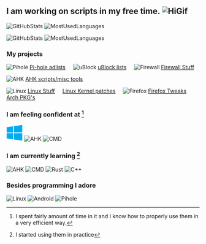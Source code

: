 ## I am working on scripts in my free time. <img alt="HiGif" height="32" src="https://raw.githubusercontent.com/iampavangandhi/iampavangandhi/master/gifs/Hi.gif">

<p float="left">
    <img height="150em" alt="GitHubStats" src="https://github-readme-stats.vercel.app/api?username=Ven0m0&theme=nord&show_icons=true&hide_border=true">
    <img height="150em" alt="MostUsedLanguages" src="https://github-readme-stats.vercel.app/api/top-langs/?username=Ven0m0&layout=compact&theme=nord&hide_border=true">
</p>


<p float="left">
    <img height="150em" alt="GitHubStats" src="https://github-readme-stats.vercel.app/api?username=Ven0m0&show_icons=true&hide_border=true&bg_color=0D1117&title_color=90CAF9&text_color=64B5F6&icon_color=CE93D8">
    <img height="150em" alt="MostUsedLanguages" src="https://github-readme-stats.vercel.app/api/top-langs/?username=Ven0m0&layout=compact&hide_border=true&bg_color=0D1117&title_color=90CAF9&text_color=64B5F6&icon_color=CE93D8">
</p>

### My projects
<img height="30" src="https://raw.githubusercontent.com/Ven0m0/Ven0m0/refs/heads/main/Images/Pihole.avif" alt="Pihole"> [Pi-hole adlists](https://github.com/Ven0m0/Pihole-Lists) &nbsp;&nbsp;&nbsp; <img height="25" src="https://raw.githubusercontent.com/Ven0m0/Ven0m0/refs/heads/main/Images/uBlock-origin.avif" alt="uBlock"> [uBlock lists](https://github.com/Ven0m0/Ven0m0-Adblock) &nbsp;&nbsp;&nbsp; <img height="25" src="https://raw.githubusercontent.com/Ven0m0/Ven0m0/refs/heads/main/Images/firewall.avif" alt="Firewall"> [Firewall Stuff](https://github.com/Ven0m0/Firewall)

<img height="25" src="https://raw.githubusercontent.com/Ven0m0/Ven0m0/refs/heads/main/Images/autohotkey.avif" alt="AHK"> [AHK scripts/misc tools](https://github.com/Ven0m0/Scripts)

<img height="25" src="https://raw.githubusercontent.com/Ven0m0/Ven0m0/refs/heads/main/Images/Linux.avif" alt="Linux"> [Linux Stuff](https://github.com/Ven0m0/Linux-OS) &nbsp;&nbsp;&nbsp; [Linux Kernel patches](https://github.com/Ven0m0/Linux-Kernel-Patches) &nbsp;&nbsp;&nbsp; <img height="25" src="https://raw.githubusercontent.com/Ven0m0/Ven0m0/refs/heads/main/Images/firefox.avif" alt="Firefox"> [Firefox Tweaks](https://github.com/Ven0m0/Firefox-opt) &nbsp;&nbsp;&nbsp; [Arch PKG's](https://github.com/Ven0m0/PKG)

### I am feeling confident at [^1]
<a style="text-decoration:none" href="https://www.microsoft.com/en-us/windows/get-windows-10">
<img height="42" src="https://github.com/devicons/devicon/raw/master/icons/windows8/windows8-original.svg" alt="Windows10">
</a>
<a style="text-decoration:none" href="http://www.Autohotkey.com/">
    <img height="42" src="https://raw.githubusercontent.com/Ven0m0/Ven0m0/refs/heads/main/Images/autohotkey.avif" alt="AHK">
</a>
<a style="text-decoration:none" href="https://docs.microsoft.com/en-us/documentation/">
    <img height="42" src="https://upload.wikimedia.org/wikipedia/en/e/ef/Command_prompt_icon_%28windows%29.png" alt="CMD">
</a>

### I am currently learning [^2]
  <a style="text-decoration:none" href="http://www.Autohotkey.com/">
    <img height="42" src="https://raw.githubusercontent.com/Ven0m0/Ven0m0/refs/heads/main/Images/autohotkey.avif" alt="AHK">
</a>
  <a style="text-decoration:none" href="https://docs.microsoft.com/en-us/documentation">
    <img height="42" src="https://upload.wikimedia.org/wikipedia/en/e/ef/Command_prompt_icon_%28windows%29.png" alt="CMD">
</a>
  <a style="text-decoration:none" href="https://www.rust-lang.org">
      <img height="42" src="https://upload.wikimedia.org/wikipedia/commons/d/d5/Rust_programming_language_black_logo.svg" alt="Rust">
  <a style="text-decoration:none" href="https://en.wikipedia.org/wiki/C%2B%2B">
      <img height="42" src="https://upload.wikimedia.org/wikipedia/commons/1/18/ISO_C%2B%2B_Logo.svg" alt="C++">
</a>

### Besides programming I adore
<a href="https://www.linux.org/" style="text-decoration:none">
    <img height="42" src="https://upload.wikimedia.org/wikipedia/commons/thumb/3/35/Tux.svg/506px-Tux.svg.png" alt="Linux">
</a>
<a href="https://www.android.com/" style="text-decoration:none">
    <img height="42" src="https://upload.wikimedia.org/wikipedia/commons/thumb/d/d7/Android_robot.svg/511px-Android_robot.svg.png" alt="Android">
</a>
<a href="https://pi-hole.net//" style="text-decoration:none">
    <img height="42" src="https://raw.githubusercontent.com/Ven0m0/Ven0m0/refs/heads/main/Images/Pihole.avif" alt="Pihole">
</a>

[^1]: I spent fairly amount of time in it and I know how to properly use them in a very efficient way.
[^2]: I started using them in practice
[^3]: I use these helping software to create software.

<!-- START gadpp -->
